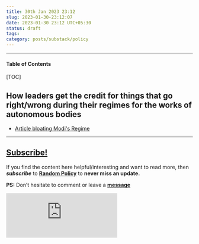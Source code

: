 ```yaml
---
title: 30th Jan 2023 23:12
slug: 2023-01-30-23:12:07
date: 2023-01-30 23:12 UTC+05:30
status: draft
tags: 
category: posts/substack/policy
---
```


***

<h4>Table of Contents</h4>
[TOC]

<!-- TEASER_END -->

## How leaders get the credit for things that go right/wrong during their regimes for the works of autonomous bodies

- [Article bloating Modi's Regime](https://indianexpress.com/article/opinion/columns/the-indian-middle-class-has-never-had-it-so-good-8413656/)


---
## [Subscribe!]()
If you find the content here helpful/interesting and want to read more, then _**subscribe**_ to [**Random Policy**](https://randompolicy8.substack.com/) to **never miss an update.**

**PS:** Don’t hesitate to comment or leave a **[message](https://twitter.com/jeanbourgain8)**
<div class="row">
	<iframe src="https://randompolicy8.substack.com/embed" max-width="480" height="120" frameborder="0" scrolling="no" class="centred"></iframe>
	<br>
</div>